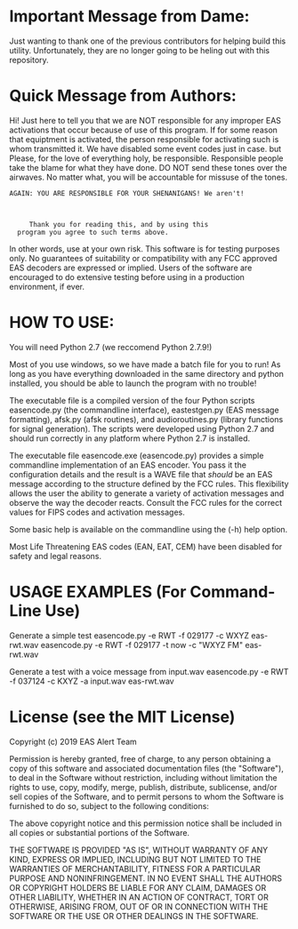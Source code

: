 # Important Message from Dame:
Just wanting to thank one of the previous contributors for helping build this utility. Unfortunately, they are no longer going to be heling out with this repository. 



# Quick Message from Authors:

  Hi! Just here to tell you that we are NOT responsible for 
    any improper EAS activations that occur because of use of
    this program. If for some reason that equiptment is 
    activated, the person responsible for activating such 
    is whom transmitted it. We have disabled some event codes
    just in case. but Please, for the love of everything holy, 
    be responsible. Responsible people take the blame for what
    they have done. DO NOT send these tones over the airwaves.
    No matter what, you will be accountable for missuse of the
    tones. 

    AGAIN: YOU ARE RESPONSIBLE FOR YOUR SHENANIGANS! We aren't!



         Thank you for reading this, and by using this 
      program you agree to such terms above.


In other words, use at your own risk. This software is for testing
purposes only. No guarantees of suitability or compatibility
with any FCC approved EAS decoders are expressed or implied. 
Users of the software are encouraged to do extensive testing
before using in a production environment, if ever.

# HOW TO USE:

You will need Python 2.7 (we reccomend Python 2.7.9!)


Most of you use windows, so we have made a batch file for 
you to run! As long as you have everything downloaded in the
same directory and python installed, you should be able to 
launch the program with no trouble! 






The executable file is a compiled version of the four
Python scripts easencode.py (the commandline interface),
eastestgen.py (EAS message formatting), afsk.py (afsk routines),
and audioroutines.py (library functions for signal generation).
The scripts were developed using Python 2.7 and should run
correctly in any platform where Python 2.7 is installed.

The executable file easencode.exe (easencode.py) provides 
a simple commandline implementation of an EAS encoder. You 
pass it the configuration details and the result is a WAVE
file that *should* be an EAS message according to the 
structure defined by the FCC rules. This flexibility allows
the user the ability to generate a variety of activation
messages and observe the way the decoder reacts. Consult 
the FCC rules for the correct values for FIPS codes and
activation messages.

Some basic help is available on the commandline using the 
(-h) help option.

Most Life Threatening EAS codes (EAN, EAT, CEM) have been
disabled for safety and legal reasons.

# USAGE EXAMPLES (For Command-Line Use)

Generate a simple test
    easencode.py -e RWT -f 029177 -c WXYZ eas-rwt.wav
    easencode.py -e RWT -f 029177 -t now -c "WXYZ FM" eas-rwt.wav

Generate a test with a voice message from input.wav
    easencode.py -e RWT -f 037124 -c KXYZ -a input.wav eas-rwt.wav
    
    
    
# License (see the MIT License)
 Copyright (c) 2019 EAS Alert Team

Permission is hereby granted, free of charge, to any person
obtaining a copy of this software and associated documentation
files (the "Software"), to deal in the Software without
restriction, including without limitation the rights to use,
copy, modify, merge, publish, distribute, sublicense, and/or sell
copies of the Software, and to permit persons to whom the
Software is furnished to do so, subject to the following
conditions:

The above copyright notice and this permission notice shall be
included in all copies or substantial portions of the Software.

THE SOFTWARE IS PROVIDED "AS IS", WITHOUT WARRANTY OF ANY KIND,
EXPRESS OR IMPLIED, INCLUDING BUT NOT LIMITED TO THE WARRANTIES
OF MERCHANTABILITY, FITNESS FOR A PARTICULAR PURPOSE AND
NONINFRINGEMENT. IN NO EVENT SHALL THE AUTHORS OR COPYRIGHT
HOLDERS BE LIABLE FOR ANY CLAIM, DAMAGES OR OTHER LIABILITY,
WHETHER IN AN ACTION OF CONTRACT, TORT OR OTHERWISE, ARISING
FROM, OUT OF OR IN CONNECTION WITH THE SOFTWARE OR THE USE OR
OTHER DEALINGS IN THE SOFTWARE.
